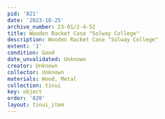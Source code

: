 ```yaml
---
pid: '821'
date: '2023-10-25'
archive_number: 23-01/2-4-52
title: Wooden Racket Case "Solway College"
description: Wooden Racket Case "Solway College"
extent: '1'
condition: Good
date_unvalidated: Unknown
creator: Unknown
collector: Unknown
materials: Wood, Metal
collection: tinui
key: object
order: '820'
layout: tinui_item
---
```

